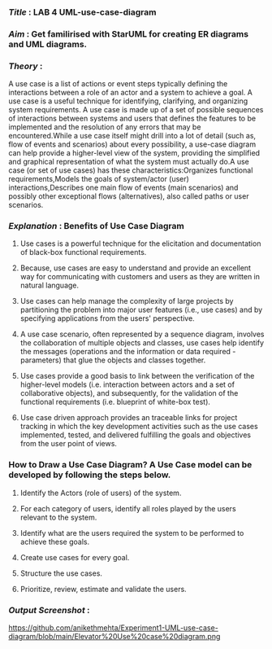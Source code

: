 ### ***Title*** : LAB 4 UML-use-case-diagram

### ***Aim*** : Get familirised with StarUML for creating ER diagrams and UML diagrams.

### ***Theory*** : 
A use case is a list of actions or event steps typically defining the interactions between a role of an actor and a system to achieve a goal. A use case is a useful technique for identifying, clarifying, and organizing system requirements. A use case is made up of a set of possible sequences of interactions between systems and users that defines the features to be implemented and the resolution of any errors that may be encountered.While a use case itself might drill into a lot of detail (such as, flow of events and scenarios) about every possibility, a use-case diagram can help provide a higher-level view of the system, providing the simplified and graphical representation of what the system must actually do.A use case (or set of use cases) has these characteristics:Organizes functional requirements,Models the goals of system/actor (user) interactions,Describes one main flow of events (main scenarios) and possibly other exceptional flows (alternatives), also called paths or user scenarios.

### ***Explanation*** : Benefits of Use Case Diagram
1. Use cases is a powerful technique for the elicitation and documentation of black-box functional requirements.

2. Because, use cases are easy to understand and provide an excellent way for communicating with customers and users as they are written in natural language.

3. Use cases can help manage the complexity of large projects by partitioning the problem into major user features (i.e., use cases) and by specifying applications from the users' perspective.

4. A use case scenario, often represented by a sequence diagram, involves the collaboration of multiple objects and classes, use cases help identify the messages (operations and the information or data required - parameters) that glue the objects and classes together.

5. Use cases provide a good basis to link between the verification of the higher-level models (i.e. interaction between actors and a set of collaborative objects), and subsequently, for the validation of the functional requirements (i.e. blueprint of white-box test).

6. Use case driven approach provides an traceable links for project tracking in which the key development activities such as the use cases implemented, tested, and delivered fulfilling the goals and objectives from the user point of views.

### How to Draw a Use Case Diagram? A Use Case model can be developed by following the steps below.

1. Identify the Actors (role of users) of the system.

2. For each category of users, identify all roles played by the users relevant to the system.

3. Identify what are the users required the system to be performed to achieve these goals.

4. Create use cases for every goal.

5. Structure the use cases.

6. Prioritize, review, estimate and validate the users.

### ***Output Screenshot*** :

https://github.com/anikethmehta/Experiment1-UML-use-case-diagram/blob/main/Elevator%20Use%20case%20diagram.png
